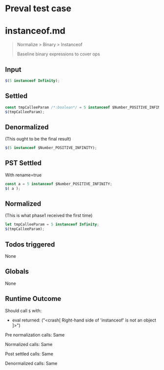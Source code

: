 # Preval test case

# instanceof.md

> Normalize > Binary > Instanceof
>
> Baseline binary expressions to cover ops

## Input

`````js filename=intro
$(5 instanceof Infinity);
`````


## Settled


`````js filename=intro
const tmpCalleeParam /*:boolean*/ = 5 instanceof $Number_POSITIVE_INFINITY;
$(tmpCalleeParam);
`````


## Denormalized
(This ought to be the final result)

`````js filename=intro
$(5 instanceof $Number_POSITIVE_INFINITY);
`````


## PST Settled
With rename=true

`````js filename=intro
const a = 5 instanceof $Number_POSITIVE_INFINITY;
$( a );
`````


## Normalized
(This is what phase1 received the first time)

`````js filename=intro
let tmpCalleeParam = 5 instanceof Infinity;
$(tmpCalleeParam);
`````


## Todos triggered


None


## Globals


None


## Runtime Outcome


Should call `$` with:
 - eval returned: ("<crash[ Right-hand side of 'instanceof' is not an object ]>")

Pre normalization calls: Same

Normalized calls: Same

Post settled calls: Same

Denormalized calls: Same
